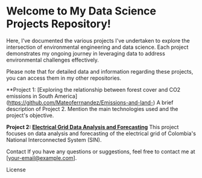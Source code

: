 # Welcome to My Data Science Projects Repository!
Here, I've documented the various projects I've undertaken to explore the intersection of environmental engineering and data science. Each project demonstrates my ongoing journey in leveraging data to address environmental challenges effectively.

Please note that for detailed data and information regarding these projects, you can access them in my other repositories.


**Project 1: [Exploring the relationship between forest cover and CO2 emissions in South America] (https://github.com/Mateoferrnandez/Emissions-and-land-)
A brief description of Project 2. Mention the main technologies used and the project's objective.

**Project 2: [Electrical Grid Data Analysis and Forecasting](https://github.com/Mateoferrnandez/GeneracionElectricaColombia)**
This project focuses on data analysis and forecasting of the electrical grid of Colombia's National Interconnected System (SIN).


Contact
If you have any questions or suggestions, feel free to contact me at [your-email@example.com].

License
